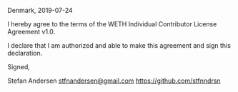 Denmark, 2019-07-24

 I hereby agree to the terms of the WETH Individual Contributor License
Agreement v1.0.

 I declare that I am authorized and able to make this agreement and sign this
declaration.

 Signed,

 Stefan Andersen <stfnandersen@gmail.com> https://github.com/stfnndrsn
